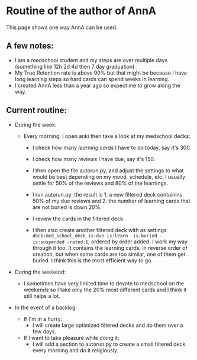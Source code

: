 # Routine of the author of AnnA
This page shows one way AnnA can be used.


## A few notes:
*  I am a medschool student and my steps are over multiple days (something like 12h 2d 4d then 7 day graduation)
*  My True Retention rate is above 90% but that might be because I have long learning steps so hard cards can spend weeks in learning.
*  I created AnnA less than a year ago so expect me to grow along the way.


## Current routine:
* During the week:
    * Every morning, I open anki then take a look at my medschool decks:
        * I check how many *learning cards* I have to do today, say it's 300.
        * I check how many *reviews* I have due, say it's 150.

        * I then open the file autorun.py, and adjust the settings to what would be best depending on my mood, schedule, etc. I usually settle for 50% of the reviews and 80% of the learnings.
        * I run autorun.py: the result is 1. a new filtered deck containins 50% of my due reviews and 2. the number of learning cards that are not buried is down 20%.

        * I review the cards in the filtered deck.
        * I then also create another filtered deck with as settings `deck:med_school_deck is:due is:learn -is:buried -is:suspended -rated:1`, ordered by order added. I work my way through it too. It contains the learning cards, in reverse order of creation, but when some cards are too similar, one of them get buried. I think this is the most efficient way to go.

* During the weekend:
    * I sometimes have very limited time to devote to medschool on the weekends so I take only the 20% most different cards and I think it still helps a lot.

* In the event of a backlog:
    * If I'm in a hurry:
         * I will create large optimized filtered decks and do them over a few days.
    * If I want to take pleasure while doing it:
         * I will add a section to autorun.py to create a small filtered deck every morning and do it religiously.
